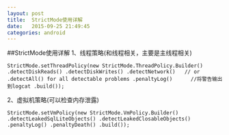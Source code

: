 ```yaml
---
layout:	post
title:	StrictMode使用详解
date:	2015-09-25 21:49:45
categories:	android
---
```


##StrictMode使用详解
1、线程策略(和线程相关，主要是主线程相关)

`StrictMode.setThreadPolicy(new StrictMode.ThreadPolicy.Builder()
                    .detectDiskReads()
                    .detectDiskWrites()
                    .detectNetwork()   // or .detectAll() for all detectable problems
                    .penaltyLog()      //将警告输出到logcat
                    .build());
`

2、虚拟机策略(可以检查内存泄露)

`StrictMode.setVmPolicy(new StrictMode.VmPolicy.Builder()
                    .detectLeakedSqlLiteObjects()
                    .detectLeakedClosableObjects()
                    .penaltyLog()
                    .penaltyDeath()
                    .build());`